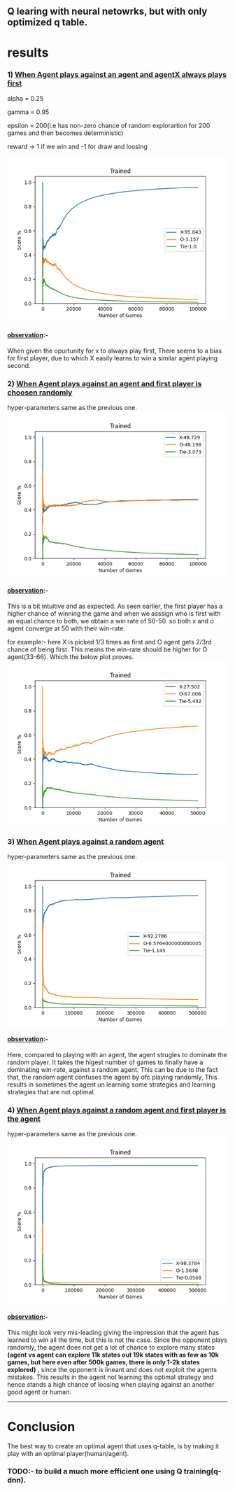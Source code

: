 ## Q learing with neural netowrks, but with only optimized q table.

# results

### 1) <u>When Agent plays against an agent and agentX always plays first</u>

alpha = 0.25

gamma = 0.95

epsilon = 200(i.e has non-zero chance of random explorartion for 200 games and then becomes deterministic)

reward -> 1 if we win and -1 for draw and loosing

![alt text](./matplotlibs/agentX.png)
#### <u>observation</u>:- 
When given the opurtunity for x to always play first, There seems to a bias for first player, due to which X easily learns to win a similar agent playing second.

### 2) <u>When Agent plays against an agent and first player is choosen randomly</u>

hyper-parameters same as the previous one.
![alt text](./matplotlibs/agentXO.png)

#### <u>observation</u>:-
This is a bit intuitive and as expected. As seen earlier, the first player has a higher chance of winning the game and when we asssign who is first with an equal chance to both, we obtain a win rate of 50-50. so both x and o agent converge at 50 with their win-rate.

for example:- here X is picked 1/3 times as first and O agent gets 2/3rd chance of being first. This means the win-rate should be higher for O agent(33-66). Which the below plot proves.
![alt text](./matplotlibs/variation_agentXO.png)

### 3) <u>When Agent plays against a random agent</u>

hyper-parameters same as the previous one.
![alt text](./matplotlibs/random_agent.png)

#### <u>observation</u>:-
Here, compared to playing with an agent, the agent strugles to dominate the random player. It takes the higest number of games to finally have a dominating win-rate, against a random agent. This can be due to the fact that, the random agent confuses the agent by ofc playing randomly, This results in sometimes the agent un learning some strategies and learning strategies that are not optimal.

### 4) <u>When Agent plays against a random agent and first player is the agent</u>

hyper-parameters same as the previous one.
![alt text](./matplotlibs/random_firstagent.png)

#### <u>observation</u>:-
This might look very mis-leading giving the impression that the agent has learned to win all the time, but this is not the case. Since the opponent plays randomly, the agent does not get a lot of chance to explore many states **(agent vs agent can explore 11k states out 19k states with as few as 10k games, but here even after 500k games, there is only 1-2k states explored)** , since the opponent is lineant and does not exploit the agents mistakes. This results in the agent not learning the optimal strategy and hence stands a high chance of loosing when playing against an another good agent or human.

---
# Conclusion
The best way to create an optimal agent that uses q-table, is by making it play with an optimal player(human/agent).

### TODO:- to build a much more efficient one using Q training(q-dnn).

